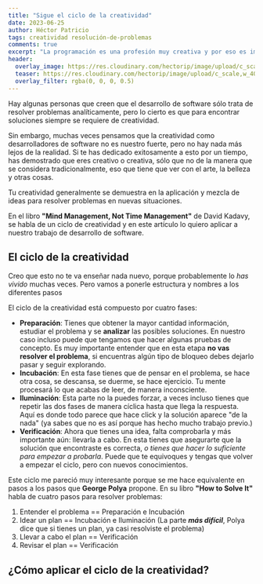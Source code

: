 ```yaml
---
title: "Sigue el ciclo de la creatividad"
date: 2023-06-25
author: Héctor Patricio
tags: creatividad resolución-de-problemas
comments: true
excerpt: "La programación es una profesión muy creativa y por eso es importante que aprendamos a manejarla, hablemos de los  "
header:
  overlay_image: https://res.cloudinary.com/hectorip/image/upload/c_scale,w_1400/v1685716414/lekoarts-fwVo1x7CktY-unsplash_stnjdh.jpg
  teaser: https://res.cloudinary.com/hectorip/image/upload/c_scale,w_400/v1685716414/lekoarts-fwVo1x7CktY-unsplash_stnjdh.jpg
  overlay_filter: rgba(0, 0, 0, 0.5)
---
```


Hay algunas personas que creen que el desarrollo de software sólo trata de resolver problemas analíticamente, pero lo cierto es que para encontrar soluciones siempre se requiere de creatividad.

Sin embargo, muchas veces pensamos que la creatividad como desarrolladores de software no es nuestro fuerte, pero no hay nada más lejos de la realidad. Si te has dedicado exitosamente a esto por un tiempo, has demostrado que eres creativo o creativa, sólo que no de la manera que se considera tradicionalmente, eso que tiene que ver con el arte, la belleza y otras cosas.

Tu creatividad generalmente se demuestra en la aplicación y mezcla de ideas para resolver problemas en nuevas situaciones.

En el libro **"Mind Management, Not Time Management"** de David Kadavy, se habla de un ciclo de creatividad y en este artículo lo quiero aplicar a nuestro trabajo de desarrollo de software.

## El ciclo de la creatividad

Creo que esto no te va enseñar nada nuevo, porque probablemente lo _has vivido_ muchas veces. Pero vamos a ponerle estructura y nombres a los diferentes pasos

El ciclo de la creatividad está compuesto por cuatro fases:

- **Preparación**: Tienes que obtener la mayor cantidad información, estudiar el problema y se **analizar** las posibles soluciones. En nuestro caso incluso puede que tengamos que hacer algunas pruebas de concepto. Es muy importante entender que en esta etapa **no vas resolver el problema**, si encuentras algún tipo de bloqueo debes dejarlo pasar y seguir explorando.
- **Incubación**: En esta fase tienes que de pensar en el problema, se hace otra cosa, se descansa, se duerme, se hace ejercicio. Tu mente procesará lo que acabas de leer, de manera inconsciente.
- **Iluminación**: Esta parte no la puedes forzar, a veces incluso tienes que repetir las dos fases de manera cíclica hasta que llega la respuesta. Aquí es donde todo parece que hace click y la solución aparece "de la nada" (ya sabes que no es así porque has hecho mucho trabajo previo.)
- **Verificación**: Ahora que tienes una idea, falta comprobarla y más importante aún: llevarla a cabo. En esta tienes que asegurarte que la solución que encontraste es correcta, _o tienes que hacer lo suficiente para empezar a probarla_. Puede que te equivoques y tengas que volver a empezar el ciclo, pero con nuevos conocimientos.

Este ciclo me pareció muy interesante porque se me hace equivalente en pasos a los pasos que **George Polya** propone. En su libro **"How to Solve It"** habla de cuatro pasos para resolver problemas:

1. Entender el problema == Preparación e Incubación
2. Idear un plan == Incubación e Iluminación (La parte **_más difícil_**, Polya dice que si tienes un plan, ya casi resolviste el problema)
3. Llevar a cabo el plan == Verificación
4. Revisar el plan == Verificación

## ¿Cómo aplicar el ciclo de la creatividad?
